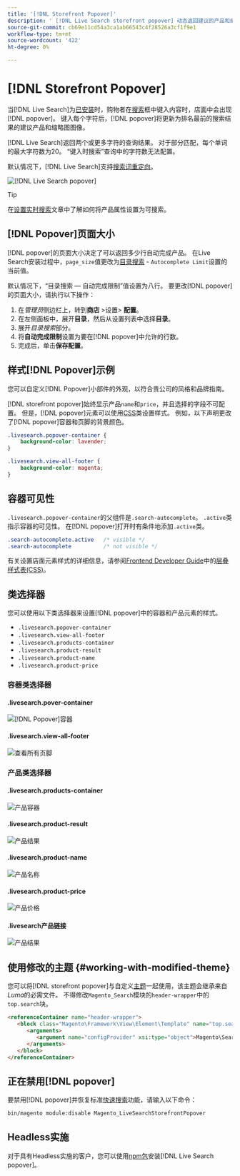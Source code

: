 ```yaml
---
title: '[!DNL Storefront Popover]'
description: ' [!DNL Live Search storefront popover] 动态返回建议的产品和缩略图。'
source-git-commit: cb69e11cd54a3ca1ab66543c4f28526a3cf1f9e1
workflow-type: tm+mt
source-wordcount: '422'
ht-degree: 0%

---
```


# [!DNL Storefront Popover]

当[!DNL Live Search]为[已安装](install.md)时，购物者在[搜索](https://experienceleague.adobe.com/docs/commerce-admin/catalog/catalog/search/search.html?lang=zh-Hans#quick-search)框中键入内容时，店面中会出现[!DNL popover]。 键入每个字符后，[!DNL popover]将更新为排名最前的搜索结果的建议产品和缩略图图像。

[!DNL Live Search]返回两个或更多字符的查询结果。 对于部分匹配，每个单词的最大字符数为20。 “键入时搜索”查询中的字符数无法配置。

默认情况下，[!DNL Live Search]支持[搜索词重定向](https://experienceleague.adobe.com/docs/commerce-admin/catalog/catalog/search/search-terms.html?lang=zh-Hans)。

![[!DNL Live Search popover]](assets/storefront-search-as-you-type.png)

>[!TIP]
>
>在[设置实时搜索](workspace.md)文章中了解如何将产品属性设置为可搜索。

## [!DNL Popover]页面大小

[!DNL popover]的页面大小决定了可以返回多少行自动完成产品。 在Live Search安装过程中，`page_size`值更改为[目录搜索](https://experienceleague.adobe.com/docs/commerce-admin/config/catalog/catalog.html?lang=zh-Hans) - `Autocomplete Limit`设置的当前值。

默认情况下，“目录搜索 — 自动完成限制”值设置为八行。 要更改[!DNL popover]的页面大小，请执行以下操作：

1. 在&#x200B;*管理员*&#x200B;侧边栏上，转到&#x200B;**商店** >设置> **配置**。
1. 在左侧面板中，展开&#x200B;**目录**，然后从设置列表中选择&#x200B;**目录**。
1. 展开&#x200B;*目录搜索*&#x200B;部分。
1. 将&#x200B;**自动完成限制**&#x200B;设置为要在[!DNL popover]中允许的行数。
1. 完成后，单击&#x200B;**保存配置**。

## 样式[!DNL Popover]示例

您可以自定义[!DNL Popover]小部件的外观，以符合贵公司的风格和品牌指南。

[!DNL storefront popover]始终显示产品`name`和`price`，并且选择的字段不可配置。 但是，[!DNL popover]元素可以使用[CSS](https://developer.adobe.com/commerce/frontend-core/guide/css/)类设置样式。 例如，以下声明更改了[!DNL popover]容器和页脚的背景颜色。

```css
.livesearch.popover-container {
    background-color: lavender;
}

.livesearch.view-all-footer {
    background-color: magenta;
}
```

## 容器可见性

`.livesearch.popover-container`的父组件是`.search-autocomplete`。  `.active`类指示容器的可见性。 在[!DNL popover]打开时有条件地添加`.active`类。

```css
.search-autocomplete.active   /* visible */
.search-autocomplete          /* not visible */
```

有关设置店面元素样式的详细信息，请参阅[Frontend Developer Guide](https://developer.adobe.com/commerce/frontend-core/guide/)中的[层叠样式表(CSS)](https://developer.adobe.com/commerce/frontend-core/guide/css/)。

## 类选择器

您可以使用以下类选择器来设置[!DNL popover]中的容器和产品元素的样式。

- `.livesearch.popover-container`
- `.livesearch.view-all-footer`
- `.livesearch.products-container`
- `.livesearch.product-result`
- `.livesearch.product-name`
- `.livesearch.product-price`

### 容器类选择器

#### .livesearch.pover-container

![[!DNL Popover]容器](assets/livesearch-popover-container.png)

#### .livesearch.view-all-footer

![查看所有页脚](assets/livesearch-view-all-footer.png)

### 产品类选择器

#### .livesearch.products-container

![产品容器](assets/livesearch-product-container.png)

#### .livesearch.product-result

![产品结果](assets/livesearch-product-result.png)

#### .livesearch.product-name

![产品名称](assets/livesearch-product-name.png)

#### .livesearch.product-price

![产品价格](assets/livesearch-product-price.png)

#### .livesearch产品链接

![产品结果](assets/livesearch-product-link.png)

## 使用修改的主题 {#working-with-modified-theme}

您可以将[!DNL storefront popover]与自定义[主题](https://developer.adobe.com/commerce/frontend-core/guide/themes/)一起使用，该主题会继承来自&#x200B;*Luma*&#x200B;的必需文件。 不得修改`Magento_Search`模块的`header-wrapper`中的`top.search`块。

```html
<referenceContainer name="header-wrapper">
   <block class="Magento\Framework\View\Element\Template" name="top.search" as="topSearch" template="Magento_Search::form.mini.phtml">
      <arguments>
         <argument name="configProvider" xsi:type="object">Magento\Search\ViewModel\ConfigProvider</argument>
      </arguments>
   </block>
</referenceContainer>
```

## 正在禁用[!DNL popover]

要禁用[!DNL popover]并恢复标准[快速搜索](https://experienceleague.adobe.com/docs/commerce-admin/catalog/catalog/search/search.html?lang=zh-Hans#quick-search)功能，请输入以下命令：

```bash
bin/magento module:disable Magento_LiveSearchStorefrontPopover
```

## Headless实施

对于具有Headless实施的客户，您可以使用[npm包](https://www.npmjs.com/package/@magento/ds-livesearch-storefront-utils)安装[!DNL Live Search popover]。
